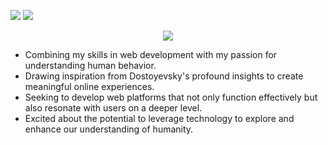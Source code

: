 
<img src="https://64.media.tumblr.com/5647614b4b64985a45ba9f78cfffdb0a/tumblr_o3izb70rav1rp0vkjo1_500.gifv" height="%"/> <img src ="https://64.media.tumblr.com/c4fcf79b9778bb3ac62892d3b919800c/e9b86da05a30e316-8b/s640x960/05f8418f1f03bdd14e97cd34e37e8174c142476e.gifv"/> 
<div align=center> 
<img src="https://readme-typing-svg.demolab.com?font=UnifrakturMaguntia&size=30&duration=1&pause=1000&color=811414&random=false&width=435&lines=I'm+Marina%2C+and+i+like+spooky+things"/>
</div>

- Combining my skills in web development with my passion for understanding human behavior.
- Drawing inspiration from Dostoyevsky's profound insights to create meaningful online experiences.
- Seeking to develop web platforms that not only function effectively but also resonate with users on a deeper level.
- Excited about the potential to leverage technology to explore and enhance our understanding of humanity.






